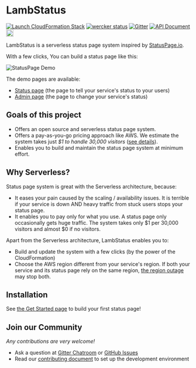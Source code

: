 # LambStatus

[![Launch CloudFormation Stack](https://s3.amazonaws.com/cloudformation-examples/cloudformation-launch-stack.png)](https://console.aws.amazon.com/cloudformation/home#/stacks/new?stackName=StatusPage&templateURL=https://s3-ap-northeast-1.amazonaws.com/lambstatus/cf-template/0.5.0/lamb-status.yml)
[![wercker status](https://app.wercker.com/status/fcb6fb7398629e934ae0538737021d14/s/master "wercker status")](https://app.wercker.com/project/byKey/fcb6fb7398629e934ae0538737021d14)
[![Gitter](https://img.shields.io/gitter/room/nwjs/nw.js.svg)](https://gitter.im/ks888/LambStatus)
[![API Document](https://img.shields.io/badge/api-v0-blue.svg)](https://lambstatus.github.io/apidocs/)
<a href="https://twitter.com/LambStatus">
  <img src="https://raw.githubusercontent.com/wiki/ks888/LambStatus/images/TwitterButton_h42.png" alt="Twitter" height="20px">
</a>

LambStatus is a serverless status page system inspired by [StatusPage.io](https://www.statuspage.io/).

With a few clicks, You can build a status page like this:

![StatusPage Demo](https://raw.githubusercontent.com/wiki/ks888/LambStatus/images/StatusPageDemo.png)

The demo pages are available:
* [Status page](https://demo-status.lambstatus.org) (the page to tell your service's status to your users)
* [Admin page](https://demo-admin.lambstatus.org) (the page to change your service's status)

## Goals of this project

* Offers an open source and serverless status page system.
* Offers a pay-as-you-go pricing approach like AWS. We estimate the system takes just *$1 to handle 30,000 visitors* ([see details](https://lambstatus.github.io/cost-estimate)).
* Enables you to build and maintain the status page system at minimum effort.

## Why Serverless?

Status page system is great with the Serverless architecture, because:

* It eases your pain caused by the scaling / availability issues. It is terrible if your service is down AND heavy traffic from stuck users stops your status page.
* It enables you to pay only for what you use. A status page only occasionally gets huge traffic. The system takes only $1 per 30,000 visitors and almost $0 if no visitors.

Apart from the Serverless architecture, LambStatus enables you to:

* Build and update the system with a few clicks (by the power of the CloudFormation)
* Choose the AWS region different from your service's region. If both your service and its status page rely on the same region, [the region outage](https://aws.amazon.com/message/41926/) may stop both.

## Installation

See [the Get Started page](https://lambstatus.github.io/get-started) to build your first status page!

## Join our Community

*Any contributions are very welcome!*

* Ask a question at [Gitter Chatroom](https://gitter.im/ks888/LambStatus) or [GitHub Issues](https://github.com/ks888/LambStatus/issues/new)
* Read our [contributing document](https://lambstatus.github.io/contributing) to set up the development environment

